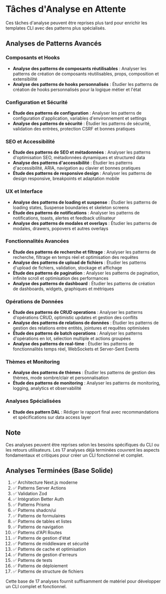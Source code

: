 # Tâches d'Analyse en Attente

Ces tâches d'analyse peuvent être reprises plus tard pour enrichir les templates CLI avec des patterns plus spécialisés.

## Analyses de Patterns Avancés

### Composants et Hooks
- **Analyse des patterns de composants réutilisables** : Analyser les patterns de création de composants réutilisables, props, composition et extensibilité
- **Analyse des patterns de hooks personnalisés** : Étudier les patterns de création de hooks personnalisés pour la logique métier et l'état

### Configuration et Sécurité
- **Étude des patterns de configuration** : Analyser les patterns de configuration d'application, variables d'environnement et settings
- **Analyse des patterns de sécurité** : Étudier les patterns de sécurité, validation des entrées, protection CSRF et bonnes pratiques

### SEO et Accessibilité
- **Étude des patterns de SEO et métadonnées** : Analyser les patterns d'optimisation SEO, métadonnées dynamiques et structured data
- **Analyse des patterns d'accessibilité** : Étudier les patterns d'accessibilité, ARIA, navigation au clavier et bonnes pratiques
- **Étude des patterns de responsive design** : Analyser les patterns de design responsive, breakpoints et adaptation mobile

### UX et Interface
- **Analyse des patterns de loading et suspense** : Étudier les patterns de loading states, Suspense boundaries et skeleton screens
- **Étude des patterns de notifications** : Analyser les patterns de notifications, toasts, alertes et feedback utilisateur
- **Analyse des patterns de modales et overlays** : Étudier les patterns de modales, drawers, popovers et autres overlays

### Fonctionnalités Avancées
- **Étude des patterns de recherche et filtrage** : Analyser les patterns de recherche, filtrage en temps réel et optimisation des requêtes
- **Analyse des patterns de upload de fichiers** : Étudier les patterns d'upload de fichiers, validation, stockage et affichage
- **Étude des patterns de pagination** : Analyser les patterns de pagination, infinite scroll et optimisation des performances
- **Analyse des patterns de dashboard** : Étudier les patterns de création de dashboards, widgets, graphiques et métriques

### Opérations de Données
- **Étude des patterns de CRUD operations** : Analyser les patterns d'opérations CRUD, optimistic updates et gestion des conflits
- **Analyse des patterns de relations de données** : Étudier les patterns de gestion des relations entre entités, jointures et requêtes optimisées
- **Étude des patterns de batch operations** : Analyser les patterns d'opérations en lot, sélection multiple et actions groupées
- **Analyse des patterns de real-time** : Étudier les patterns de fonctionnalités temps réel, WebSockets et Server-Sent Events

### Thèmes et Monitoring
- **Analyse des patterns de thèmes** : Étudier les patterns de gestion des thèmes, mode sombre/clair et personnalisation
- **Étude des patterns de monitoring** : Analyser les patterns de monitoring, logging, analytics et observabilité

### Analyses Spécialisées
- **Etude des pattern DAL** : Rédiger le rapport final avec recommandations et spécifications sur data access layer

## Note

Ces analyses peuvent être reprises selon les besoins spécifiques du CLI ou les retours utilisateurs. Les 17 analyses déjà terminées couvrent les aspects fondamentaux et critiques pour créer un CLI fonctionnel et complet.

## Analyses Terminées (Base Solide)

1. ✅ Architecture Next.js moderne
2. ✅ Patterns Server Actions  
3. ✅ Validation Zod
4. ✅ Intégration Better Auth
5. ✅ Patterns Prisma
6. ✅ Patterns shadcn/ui
7. ✅ Patterns de formulaires
8. ✅ Patterns de tables et listes
9. ✅ Patterns de navigation
10. ✅ Patterns d'API Routes
11. ✅ Patterns de gestion d'état
12. ✅ Patterns de middleware et sécurité
13. ✅ Patterns de cache et optimisation
14. ✅ Patterns de gestion d'erreurs
15. ✅ Patterns de tests
16. ✅ Patterns de déploiement
17. ✅ Patterns de structure de fichiers

Cette base de 17 analyses fournit suffisamment de matériel pour développer un CLI complet et fonctionnel.
